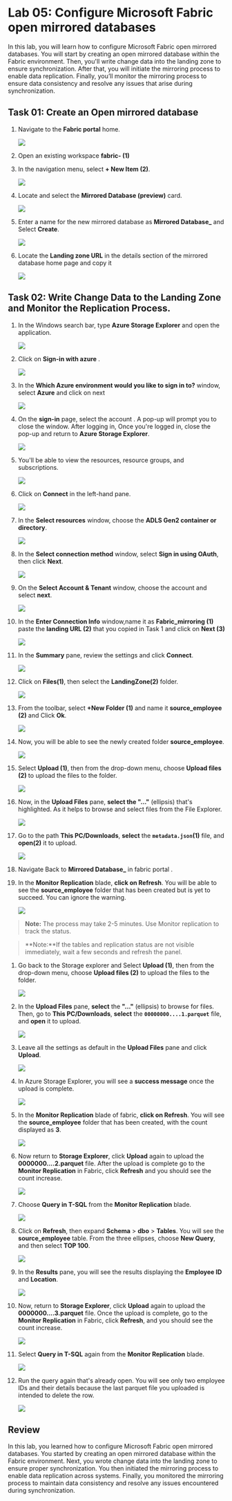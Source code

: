 # Lab 05: Configure Microsoft Fabric open mirrored databases

In this lab, you will learn how to configure Microsoft Fabric open mirrored databases. You will start by creating an open mirrored database within the Fabric environment. Then, you'll write change data into the landing zone to ensure synchronization. After that, you will initiate the mirroring process to enable data replication. Finally, you’ll monitor the mirroring process to ensure data consistency and resolve any issues that arise during synchronization.

## Task 01: Create an Open mirrored database 

1. Navigate to the **Fabric portal** home.

    ![](../media/Lab-01/power-bi.png)

2. Open an existing workspace **fabric-<inject key="DeploymentID" enableCopy="false"/> (1)**

3. In the navigation menu, select **+ New Item (2)**.

    ![](../media/Lab-01/fabric-new.png)

1. Locate and select the **Mirrored Database (preview)** card.

    ![](../media/Lab-05/mirrored-database-1.png)

1. Enter a name for the new mirrored database as **Mirrored Database_<inject key="DeploymentID" enableCopy="false"/>** and Select **Create**.

      ![](../media/Lab-05/mirrored-1.png)

1. Locate the **Landing zone URL** in the details section of the mirrored database home page and copy it 

     ![](../media/Lab-05/landing-zone-1.png)

## Task 02: Write Change Data to the Landing Zone and Monitor the Replication Process.

1. In the Windows search bar, type **Azure Storage Explorer** and open the application.

   ![](../media/Lab-05/storage-explorer.png)

2. Click on **Sign-in with azure** .

   ![](../media/Lab-05/sign-in.png)

3. In the **Which Azure environment would you like to sign in to?** window, select **Azure** and click on next

    ![](../media/Lab-05/azure-signin.png)


4. On the **sign-in** page, select the account **<inject key="AzureAdUserEmail"></inject>**. A pop-up will prompt you to close the window. After logging in, Once you're logged in, close the pop-up and return to **Azure Storage Explorer**.


    ![](../media/Lab-05/odl-1.png)

5. You'll be able to view the resources, resource groups, and subscriptions.

    ![](../media/Lab-05/connect-00-1.png)

6. Click on **Connect** in the left-hand pane.

    ![](../media/Lab-05/connect-00.png)

7. In the **Select resources** window, choose the **ADLS Gen2 container or directory**.

    ![](../media/Lab-05/connect-adls-storage.png)

1. In the **Select connection method** window, select **Sign in using OAuth**, then click **Next**.

   ![](../media/Lab-05/select-cn.png)

1. On the **Select Account & Tenant** window, choose the account **<inject key="AzureAdUserEmail"></inject>** and select **next**.

    ![](../media/Lab-05/select-odluser-1.png)

2.  In the **Enter Connection Info** window,name it as **Fabric_mirroring (1)** paste the **landing URL (2)** that you copied in Task 1 and click on **Next (3)**

    ![](../media/Lab-05/fabric-mirroring.png)

1. In the **Summary** pane, review the settings and click **Connect**.

     
     ![](../media/Lab-05/connect-1.png)

1. Click on **Files(1)**, then select the **LandingZone(2)** folder.

     ![](../media/Lab-05/landing_zone.png)

1. From the toolbar, select **+New Folder (1)** and name it **source_employee (2)** and Click **Ok**.

     ![](../media/Lab-05/landing_zone.png)

2. Now, you will be able to see the newly created folder **source_employee**.

     ![](../media/Lab-05/source_empoyee-fold.png)

1. Select **Upload (1)**, then from the drop-down menu, choose **Upload files (2)** to upload the files to the folder.

    ![](../media/Lab-05/upload-1-1.png)

1. Now, in the **Upload Files** pane, **select the "..."** (ellipsis) that's highlighted. As it helps to browse and select files from the File Explorer.

   ![](../media/Lab-05/upload-1.png)

1. Go to the path **This PC/Downloads**, **select** the **`metadata.json`(1)** file, and **open(2)** it to upload.

    ![](../media/Lab-05/metadata-1.png)

1. Navigate Back to **Mirrored Database_<inject key="DeploymentID" enableCopy="false"/>** in fabric portal .

1. In the **Monitor Replication** blade, **click on Refresh**. You will be able to see the **source_employee** folder that has been created but is yet to succeed. You can ignore the warning.

    ![](../media/Lab-05/source-employee1.png)

> **Note:** The process may take 2-5 minutes. Use Monitor replication to track the status.

>**Note:**If the tables and replication status are not visible immediately, wait a few seconds and refresh the panel.

1. Go back to the Storage explorer and Select **Upload (1)**, then from the drop-down menu, choose **Upload files (2)** to upload the files to the folder.

    ![](../media/Lab-05/upload-1-1.png)

1. In the **Upload Files** pane, **select** the **"..."** (ellipsis) to browse for files. Then, go to **This PC/Downloads**, **select** the **`00000000....1.parquet`** file, and **open** it to upload.
   
     ![](../media/Lab-05/001-ipload.png)

1. Leave all the settings as default in the **Upload Files** pane and click **Upload**.

     ![](../media/Lab-05/last-upload.png)

1. In Azure Storage Explorer, you will see a **success message** once the upload is complete.

   ![](../media/Lab-05/uploaded.png)

1. In the **Monitor Replication** blade of fabric, **click on Refresh**. You will see the **source_employee** folder that has been created, with the count displayed as **3**.

     ![](../media/Lab-05/source-employee3.png)


1. Now return to **Storage Explorer**, click **Upload** again to upload the **0000000....2.parquet** file. After the upload is complete  go to the **Monitor Replication** in Fabric, click **Refresh** and you should see the count increase. 

    ![](../media/Lab-05/monitor.png)

1. Choose **Query in T-SQL** from the **Monitor Replication** blade.

    ![](../media/Lab-03/query-1.png)

1. Click on **Refresh**, then expand **Schema** > **dbo** > **Tables**. You will see the **source_employee** table. From the three ellipses, choose **New Query**, and then select **TOP 100**.

     ![](../media/Lab-05/source-employee.png)

1. In the **Results** pane, you will see the results displaying the **Employee ID** and **Location**.

     ![](../media/Lab-05/result-of-1.png)

1. Now, return to **Storage Explorer**, click **Upload** again to upload the **0000000....3.parquet** file. Once the upload is complete, go to the **Monitor Replication** in Fabric, click **Refresh**, and you should see the count increase. 

    ![](../media/Lab-05/source_employee-last.png)

1. Select **Query in T-SQL** again from the **Monitor Replication** blade.

    ![](../media/Lab-03/query-1.png)

1. Run the query again that's already open. You will see only two employee IDs and their details because the last parquet file you uploaded is intended to delete the row.

    ![](../media/Lab-05/lab-5-last.png)


## Review

In this lab, you learned how to configure Microsoft Fabric open mirrored databases. You started by creating an open mirrored database within the Fabric environment. Next, you wrote change data into the landing zone to ensure proper synchronization. You then initiated the mirroring process to enable data replication across systems. Finally, you monitored the mirroring process to maintain data consistency and resolve any issues encountered during synchronization.


